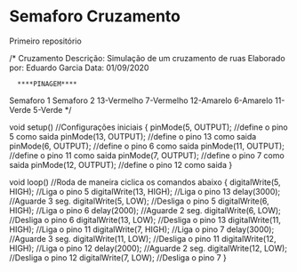 # Semaforo Cruzamento
 Primeiro repositório


/*
Cruzamento
Descrição: Simulação de um cruzamento de ruas
Elaborado por: Eduardo Garcia
Data: 01/09/2020

	  ****PINAGEM****
Semaforo 1		Semaforo 2
13-Vermelho		7-Vermelho
12-Amarelo		6-Amarelo
11-Verde		5-Verde
*/



void setup()	//Configurações iniciais
{
  pinMode(5, OUTPUT);	//define o pino 5 como saida
  pinMode(13, OUTPUT);	//define o pino 13 como saida
  pinMode(6, OUTPUT);	//define o pino 6 como saida
  pinMode(11, OUTPUT);	//define o pino 11 como saida
  pinMode(7, OUTPUT);	//define o pino 7 como saida
  pinMode(12, OUTPUT);	//define o pino 12 como saida
}

void loop()	//Roda de maneira ciclica os comandos abaixo
{
  digitalWrite(5, HIGH);	//Liga o pino 5
  digitalWrite(13, HIGH);	//Liga o pino 13
  delay(3000);				//Aguarde 3 seg.
  digitalWrite(5, LOW);		//Desliga o pino 5
  digitalWrite(6, HIGH);	//Liga o pino 6
  delay(2000);				//Aguarde 2 seg.
  digitalWrite(6, LOW);		//Desliga o pino 6
  digitalWrite(13, LOW);	//Desliga o pino 13
  digitalWrite(11, HIGH);	//Liga o pino 11
  digitalWrite(7, HIGH);	//Liga o pino 7
  delay(3000);				//Aguarde 3 seg.
  digitalWrite(11, LOW);	//Desliga o pino 11
  digitalWrite(12, HIGH);	//Liga o pino 12
  delay(2000);				//Aguarde 2 seg.
  digitalWrite(12, LOW);	//Desliga o pino 12
  digitalWrite(7, LOW);		//Desliga o pino 7
}
